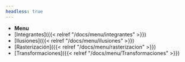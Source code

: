 ```yaml
---
headless: true
---
```


- **Menu**
- [Integrantes]({{< relref "/docs/menu/integrantes" >}})
- [Ilusiones]({{< relref "/docs/menu/ilusiones" >}})
- [Rasterización]({{< relref "/docs/menu/rasterizacion" >}})
- [Transformaciones]({{< relref "/docs/menu/Transformaciones" >}})
<br />
